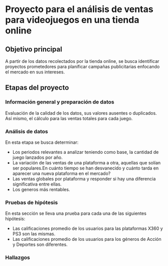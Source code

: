 # Proyecto para el análisis de ventas para videojuegos en una tienda online
## Objetivo principal 
A partir de los datos recolectados por la tienda online, se busca identificar proyectos prometedores para planificar campañas publicitarias enfocando el mercado en sus intereses.
## Etapas del proyecto 
### Información general y preparación de datos
Evaluación de la calidad de los datos, sus valores ausentes o duplicados. Así mismo, el cálculo para las ventas totales para cada juego.
### Análisis de datos 
En esta etapa se busca determinar:
- Los periodos relevantes a analizar teniendo como base, la cantidad de juego lanzados por año.
- La variación de las ventas de una plataforma a otra, aquellas que solían ser populares.En cuánto tiempo se han desvanecido y cuánto tarda en aparecer una nueva plataforma en el mercado?
- Las ventas globales por plataforma y responder si hay una diferencia significativa entre ellas.
- Los generos más rentables.

### Pruebas de hipótesis
En esta sección se lleva una prueba para cada una de las siguientes hipótesis:
- Las calificaciones promedio de los usuarios para las plataformas X360  y PS3 son las mismas.
- Las calificaciones promedio de los usuarios para los géneros de Acción y Deportes son diferentes.

### Hallazgos
